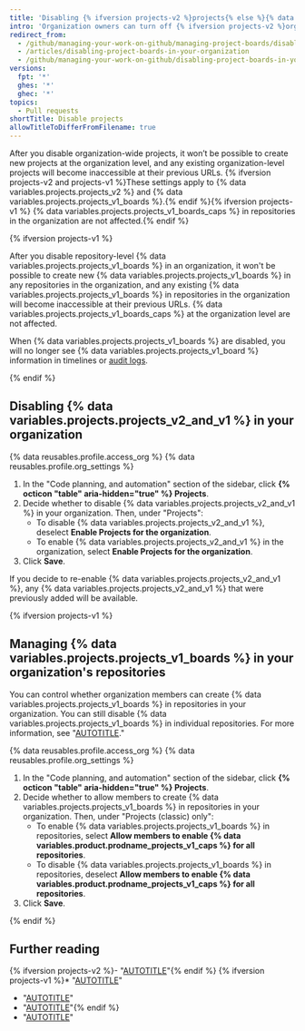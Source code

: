 ```yaml
---
title: 'Disabling {% ifversion projects-v2 %}projects{% else %}{% data variables.projects.projects_v1_boards %}{% endif %} in your organization'
intro: 'Organization owners can turn off {% ifversion projects-v2 %}organization-wide {% data variables.projects.projects_v2 %}, organization-wide {% data variables.projects.projects_v1_boards %}, and repository-level {% data variables.projects.projects_v1_boards %}{% else %}organization-wide {% data variables.projects.projects_v1_boards %} and repository {% data variables.projects.projects_v1_boards %}{% endif %} in an organization.'
redirect_from:
  - /github/managing-your-work-on-github/managing-project-boards/disabling-project-boards-in-your-organization
  - /articles/disabling-project-boards-in-your-organization
  - /github/managing-your-work-on-github/disabling-project-boards-in-your-organization
versions:
  fpt: '*'
  ghes: '*'
  ghec: '*'
topics:
  - Pull requests
shortTitle: Disable projects
allowTitleToDifferFromFilename: true
---
```

After you disable organization-wide projects, it won’t be possible to create new projects at the organization level, and any existing organization-level projects will become inaccessible at their previous URLs. {% ifversion projects-v2 and projects-v1 %}These settings apply to {% data variables.projects.projects_v2 %} and {% data variables.projects.projects_v1_boards %}.{% endif %}{% ifversion projects-v1 %} {% data variables.projects.projects_v1_boards_caps %} in repositories in the organization are not affected.{% endif %}

{% ifversion projects-v1 %}

After you disable repository-level {% data variables.projects.projects_v1_boards %} in an organization, it won't be possible to create new {% data variables.projects.projects_v1_boards %} in any repositories in the organization, and any existing {% data variables.projects.projects_v1_boards %} in repositories in the organization will become inaccessible at their previous URLs. {% data variables.projects.projects_v1_boards_caps %} at the organization level are not affected.

When {% data variables.projects.projects_v1_boards %} are disabled, you will no longer see {% data variables.projects.projects_v1_board %} information in timelines or [audit logs](/organizations/keeping-your-organization-secure/managing-security-settings-for-your-organization/reviewing-the-audit-log-for-your-organization).

{% endif %}

## Disabling {% data variables.projects.projects_v2_and_v1 %} in your organization

{% data reusables.profile.access_org %}
{% data reusables.profile.org_settings %}
1. In the "Code planning, and automation" section of the sidebar, click **{% octicon "table" aria-hidden="true" %} Projects**.
1. Decide whether to disable {% data variables.projects.projects_v2_and_v1 %} in your organization. Then, under "Projects":
    * To disable {% data variables.projects.projects_v2_and_v1 %}, deselect **Enable Projects for the organization**.
    * To enable {% data variables.projects.projects_v2_and_v1 %} in the organization, select **Enable Projects for the organization**.
1. Click **Save**.

If you decide to re-enable {% data variables.projects.projects_v2_and_v1 %}, any {% data variables.projects.projects_v2_and_v1 %} that were previously added will be available.

{% ifversion projects-v1 %}

## Managing {% data variables.projects.projects_v1_boards %} in your organization's repositories

You can control whether organization members can create {% data variables.projects.projects_v1_boards %} in repositories in your organization. You can still disable {% data variables.projects.projects_v1_boards %} in individual repositories. For more information, see "[AUTOTITLE](/repositories/managing-your-repositorys-settings-and-features/enabling-features-for-your-repository/disabling-project-boards-in-a-repository)."

{% data reusables.profile.access_org %}
{% data reusables.profile.org_settings %}
1. In the "Code planning, and automation" section of the sidebar, click **{% octicon "table" aria-hidden="true" %} Projects**.
1. Decide whether to allow members to create {% data variables.projects.projects_v1_boards %} in repositories in your organization. Then, under "Projects (classic) only":
    * To enable {% data variables.projects.projects_v1_boards %} in repositories, select **Allow members to enable {% data variables.product.prodname_projects_v1_caps %} for all repositories**.
    * To disable {% data variables.projects.projects_v1_boards %} in repositories, deselect **Allow members to enable {% data variables.product.prodname_projects_v1_caps %} for all repositories**.
1. Click **Save**.

{% endif %}

## Further reading

{% ifversion projects-v2 %}- "[AUTOTITLE](/issues/planning-and-tracking-with-projects/learning-about-projects/about-projects)"{% endif %}
{% ifversion projects-v1 %}* "[AUTOTITLE](/issues/organizing-your-work-with-project-boards/managing-project-boards/about-project-boards)"
* "[AUTOTITLE](/issues/organizing-your-work-with-project-boards/managing-project-boards/closing-a-project-board)"
* "[AUTOTITLE](/issues/organizing-your-work-with-project-boards/managing-project-boards/deleting-a-project-board)"{% endif %}
* "[AUTOTITLE](/repositories/managing-your-repositorys-settings-and-features/enabling-features-for-your-repository/disabling-project-boards-in-a-repository)"
